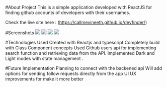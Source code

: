 #About Project
This is a simple application developed with ReactJS for finding github accounts of developers with their usernames.

 Check the live site here : (https://callmevineeth.github.io/devfinder/)
 
#Screenshots
![](src/Images/Screenshot(66).png)
![](./src/Images/Screenshot(67).png)
![](/src/Images/Screenshot(68).png)
![]('./src/Images/Screenshot(69).png')


#Technologies Used
Created with Reactjs and typescript
Completely build with Class Component concepts
Used Github users api for implementing search function and retrieving data from the API.
Implemented Dark and Light modes with state management .

#Future Implementation
Planning to connect with the backened api
Will  add options for sending follow  requests directly  from the app
UI UX improvements for make it more better
